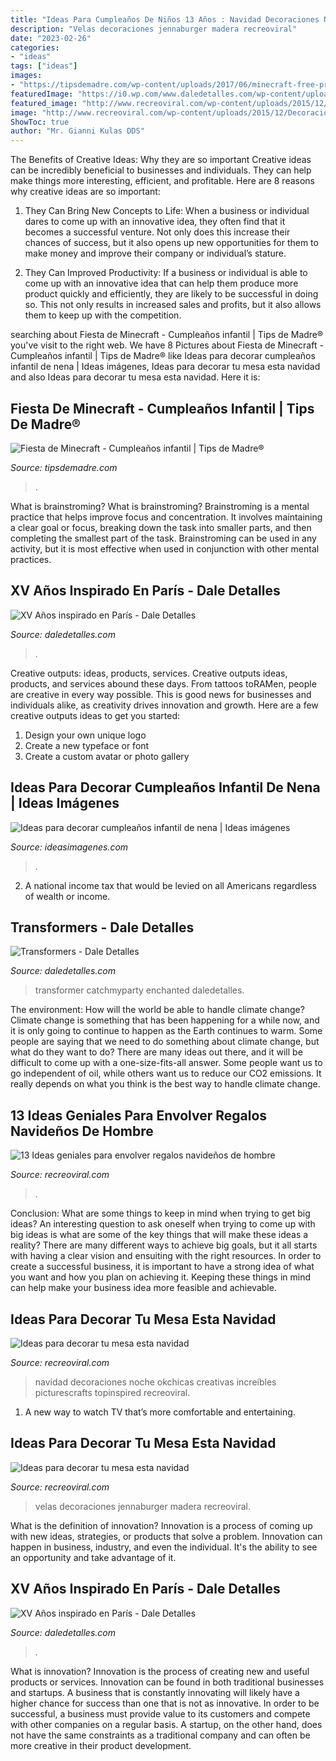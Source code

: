 ```yaml
---
title: "Ideas Para Cumpleaños De Niños 13 Años : Navidad Decoraciones Noche Okchicas Creativas Increíbles Picturescrafts Topinspired Recreoviral"
description: "Velas decoraciones jennaburger madera recreoviral"
date: "2023-02-26"
categories:
- "ideas"
tags: ["ideas"]
images:
- "https://tipsdemadre.com/wp-content/uploads/2017/06/minecraft-free-printable-kit-001.jpg"
featuredImage: "https://i0.wp.com/www.daledetalles.com/wp-content/uploads/2016/01/paris22.jpg"
featured_image: "http://www.recreoviral.com/wp-content/uploads/2015/12/Decoraciones-para-la-mesa-esta-navidad-25.jpg"
image: "http://www.recreoviral.com/wp-content/uploads/2015/12/Decoraciones-para-la-mesa-esta-navidad-25.jpg"
ShowToc: true
author: "Mr. Gianni Kulas DDS"
---
```



The Benefits of Creative Ideas: Why they are so important
Creative ideas can be incredibly beneficial to businesses and individuals. They can help make things more interesting, efficient, and profitable. Here are 8 reasons why creative ideas are so important:
1. They Can Bring New Concepts to Life: When a business or individual dares to come up with an innovative idea, they often find that it becomes a successful venture. Not only does this increase their chances of success, but it also opens up new opportunities for them to make money and improve their company or individual’s stature.

2. They Can Improved Productivity: If a business or individual is able to come up with an innovative idea that can help them produce more product quickly and efficiently, they are likely to be successful in doing so. This not only results in increased sales and profits, but it also allows them to keep up with the competition.


	

		
searching about Fiesta de Minecraft - Cumpleaños infantil | Tips de Madre® you've visit to the right web. We have 8 Pictures about Fiesta de Minecraft - Cumpleaños infantil | Tips de Madre® like Ideas para decorar cumpleaños infantil de nena | Ideas imágenes, Ideas para decorar tu mesa esta navidad and also Ideas para decorar tu mesa esta navidad. Here it is:
		
    
## Fiesta De Minecraft - Cumpleaños Infantil | Tips De Madre®

<img loading=lazy src="https://tipsdemadre.com/wp-content/uploads/2017/06/minecraft-free-printable-kit-001.jpg" onerror="this.onerror=null;this.src='https://tse3.mm.bing.net/th?id=OIP.WL0dY4pq0Bi8_svQ4aXZawHaE8&amp;pid=15.1';" alt="Fiesta de Minecraft - Cumpleaños infantil | Tips de Madre®">

_Source: tipsdemadre.com_

>. 

	

What is brainstroming?
What is brainstroming? Brainstroming is a mental practice that helps improve focus and concentration. It involves maintaining a clear goal or focus, breaking down the task into smaller parts, and then completing the smallest part of the task. Brainstroming can be used in any activity, but it is most effective when used in conjunction with other mental practices.

    
## XV Años Inspirado En París - Dale Detalles

<img loading=lazy src="https://i0.wp.com/www.daledetalles.com/wp-content/uploads/2016/01/paris22.jpg" onerror="this.onerror=null;this.src='https://tse1.mm.bing.net/th?id=OIP.vu4Rj85j9vUcxnuSZ-6K7AHaJ4&amp;pid=15.1';" alt="XV Años inspirado en París - Dale Detalles">

_Source: daledetalles.com_

>. 

	

Creative outputs: ideas, products, services.
Creative outputs ideas, products, and services abound these days. From tattoos toRAMen, people are creative in every way possible. This is good news for businesses and individuals alike, as creativity drives innovation and growth. Here are a few creative outputs ideas to get you started:
1. Design your own unique logo
2. Create a new typeface or font
3. Create a custom avatar or photo gallery

    
## Ideas Para Decorar Cumpleaños Infantil De Nena | Ideas Imágenes

<img loading=lazy src="http://ideasimagenes.com/wp-content/uploads/2017/07/IdeasNena12.jpg" onerror="this.onerror=null;this.src='https://tse2.mm.bing.net/th?id=OIP.eyXNYV94cCKMJ8nIY-PLpAHaJ4&amp;pid=15.1';" alt="Ideas para decorar cumpleaños infantil de nena | Ideas imágenes">

_Source: ideasimagenes.com_

>. 

	

2. A national income tax that would be levied on all Americans regardless of wealth or income.

    
## Transformers - Dale Detalles

<img loading=lazy src="https://i2.wp.com/www.daledetalles.com/wp-content/uploads/2016/02/transformers15.jpg" onerror="this.onerror=null;this.src='https://tse4.mm.bing.net/th?id=OIP.43UnoiBpZ9I9csYwGFnDTgHaLJ&amp;pid=15.1';" alt="Transformers - Dale Detalles">

_Source: daledetalles.com_

>transformer catchmyparty enchanted daledetalles. 

	

The environment: How will the world be able to handle climate change?
Climate change is something that has been happening for a while now, and it is only going to continue to happen as the Earth continues to warm. Some people are saying that we need to do something about climate change, but what do they want to do? There are many ideas out there, and it will be difficult to come up with a one-size-fits-all answer. Some people want us to go independent of oil, while others want us to reduce our CO2 emissions. It really depends on what you think is the best way to handle climate change.

    
## 13 Ideas Geniales Para Envolver Regalos Navideños De Hombre

<img loading=lazy src="https://www.recreoviral.com/wp-content/uploads/2018/10/regalos-recreoviral.com-8-483x700.jpg" onerror="this.onerror=null;this.src='https://tse4.mm.bing.net/th?id=OIP.UDvyM0GYS0_X-MFmaSVcGAHaKu&amp;pid=15.1';" alt="13 Ideas geniales para envolver regalos navideños de hombre">

_Source: recreoviral.com_

>. 

	

Conclusion: What are some things to keep in mind when trying to get big ideas?
An interesting question to ask oneself when trying to come up with big ideas is what are some of the key things that will make these ideas a reality? There are many different ways to achieve big goals, but it all starts with having a clear vision and ensuiting with the right resources. In order to create a successful business, it is important to have a strong idea of what you want and how you plan on achieving it. Keeping these things in mind can help make your business idea more feasible and achievable.

    
## Ideas Para Decorar Tu Mesa Esta Navidad

<img loading=lazy src="https://www.recreoviral.com/wp-content/uploads/2015/12/Decoraciones-para-la-mesa-esta-navidad-18.jpg" onerror="this.onerror=null;this.src='https://tse4.mm.bing.net/th?id=OIP.7bqe5tKBSPASXOCR1xb4vAHaJQ&amp;pid=15.1';" alt="Ideas para decorar tu mesa esta navidad">

_Source: recreoviral.com_

>navidad decoraciones noche okchicas creativas increíbles picturescrafts topinspired recreoviral. 

	

1. A new way to watch TV that’s more comfortable and entertaining.

    
## Ideas Para Decorar Tu Mesa Esta Navidad

<img loading=lazy src="http://www.recreoviral.com/wp-content/uploads/2015/12/Decoraciones-para-la-mesa-esta-navidad-25.jpg" onerror="this.onerror=null;this.src='https://tse3.mm.bing.net/th?id=OIP.i-Fp7VHvkPdYjk_9T1JS-QHaEv&amp;pid=15.1';" alt="Ideas para decorar tu mesa esta navidad">

_Source: recreoviral.com_

>velas decoraciones jennaburger madera recreoviral. 

	

What is the definition of innovation?
Innovation is a process of coming up with new ideas, strategies, or products that solve a problem. Innovation can happen in business, industry, and even the individual. It's the ability to see an opportunity and take advantage of it.

    
## XV Años Inspirado En París - Dale Detalles

<img loading=lazy src="https://i0.wp.com/www.daledetalles.com/wp-content/uploads/2016/01/paris7.jpg" onerror="this.onerror=null;this.src='https://tse1.mm.bing.net/th?id=OIP.BYcalUQDfIqGdeALmLm12QHaJ4&amp;pid=15.1';" alt="XV Años inspirado en París - Dale Detalles">

_Source: daledetalles.com_

>. 

	

What is innovation?
Innovation is the process of creating new and useful products or services. Innovation can be found in both traditional businesses and startups. A business that is constantly innovating will likely have a higher chance for success than one that is not as innovative. In order to be successful, a business must provide value to its customers and compete with other companies on a regular basis. A startup, on the other hand, does not have the same constraints as a traditional company and can often be more creative in their product development.


